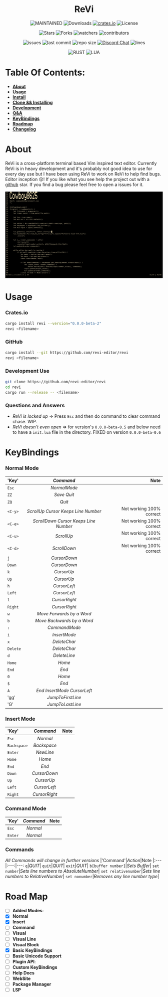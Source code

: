<h1 align="center"> ReVi </h1>
<p align="center">
<a><img alt="MAINTAINED" src="https://img.shields.io/badge/Maintained%3F-yes-green.svg"></a>
<a><img alt="Downloads" src="https://img.shields.io/crates/d/revi"></a>
<a href="https://crates.io/crates/revi"><img alt="crates.io" src="https://img.shields.io/crates/v/revi.svg"></a>
<a><img alt="License" src="https://img.shields.io/badge/License-MIT-blue.svg"></a>
</p>
<p align="center">
<a><img alt="Stars" src="https://img.shields.io/github/stars/revi-editor/revi?style=social"></a>
<a><img alt="Forks" src="https://img.shields.io/github/forks/revi-editor/revi?style=social"></a>
<a><img alt="watchers" src="https://img.shields.io/github/watchers/revi-editor/revi?style=social"></a>
<a><img alt="contributors" src="https://img.shields.io/github/contributors/revi-editor/revi"></a>
</p>
<p align="center">
<a><img alt="issues" src="https://img.shields.io/github/issues/revi-editor/revi"></a>
<a><img alt="last commit" src="https://img.shields.io/github/last-commit/revi-editor/revi"></a>
<a><img alt="repo size" src="https://img.shields.io/github/repo-size/revi-editor/revi"></a> <a href="https://discord.gg/KwnGX8P"><img alt="Discord Chat" src="https://img.shields.io/discord/509849754155614230"></a>
<a><img alt="lines" src="https://img.shields.io/tokei/lines/github/revi-editor/revi"></a>
</p>
<p align="center">
<a><img alt="RUST" src="https://img.shields.io/badge/Rust-000000?style=for-the-badge&logo=rust&logoColor=white"></a>
<a><img alt="LUA" src="https://img.shields.io/badge/Lua-2C2D72?style=for-the-badge&logo=lua&logoColor=white"></a>
</p>

# Table Of Contents:

  - [**About**](#about)
  - [**Usage**](#usage)
  - [**Install**](#cratesio)
  - [**Clone && Installing**](#github)
  - [**Development**](#development-use)
  - [**Q&A**](#questions-and-answers)
  - [**KeyBindings**](#keybindings)
  - [**Roadmap**](#road-map)
- [**Changelog**](./CHANGELOG.md)

# About

  ReVi is a cross-platform terminal based Vim inspired text editor.
  Currently ReVi is in heavy development and it's probably not good idea to use for every day use
  but I have been using ReVi to work on ReVi to help find bugs. Editor inception 😲!
  If you like what you see help the project out with a [github](https://github.com/revi-editor/revi) star.
  If you find a bug please feel free to open a issues for it.

  <p align="center">
  <a><img alt="Image" src="./snapshots/line_numbers.png"></a>
  </p>


# Usage

### **Crates.io**
  ```sh
  cargo install revi --version="0.0.0-beta-2"
  revi <filename>
  ```
### **GitHub**
  ```sh
  cargo install --git https://github.com/revi-editor/revi
  revi <filename>
  ```

### **Development Use**
  ```sh
  git clone https://github.com/revi-editor/revi
  cd revi
  cargo run --release -- <filename>
  ```

### **Questions and Answers**

  - *ReVi is locked up* => Press `Esc` and then do command to clear command chase.  WIP.
  - *ReVi doesn't even open* => for version's `0.0.0-beta-0.5` and below need to have a `init.lua` file in the directory.  FIXED on version `0.0.0-beta-0.6`

# KeyBindings

### **Normal Mode**

  |'Key'|*Command*|Note
  |:---|:---:|---:
  `Esc`|*NormalMode*|
  `ZZ`|*Save Quit*|
  `ZQ`|*Quit*|
  `<C-y>`|*ScrollUp Cursor Keeps Line Number*|Not working 100% correct
  `<C-e>`|*ScrollDown Cursor Keeps Line Number*|Not working 100% correct
  `<C-u>`|*ScrollUp*|Not working 100% correct
  `<C-d>`|*ScrollDown*|Not working 100% correct
  `j`|*CursorDown*|
  `Down`|*CursorDown*|
  `k`|*CursorUp*|
  `Up`|*CursorUp*|
  `h`|*CursorLeft*|
  `Left`|*CursorLeft*|
  `l`|*CursorRight*|
  `Right`|*CursorRight*|
  `w`|*Move Forwards by a Word*|
  `b`|*Move Backwards by a Word*|
  `:`|*CommandMode*|
  `i`|*InsertMode*|
  `x`|*DeleteChar*|
  `Delete`|*DeleteChar*|
  `d`|*DeleteLine*|
  `Home`|*Home*|
  `End`|*End*|
  `0`|*Home*|
  `$`|*End*|
  `A`|*End InsertMode CursorLeft*|
  'gg'|*JumpToFirstLine*
  'G'|*JumpToLastLine*

### **Insert Mode**

  |'Key'|*Command*|Note
  |:---|:---:|---:
  `Esc`|*Normal*|
  `Backspace`|*Backspace*|
  `Enter`|*NewLine*|
  `Home`|*Home*|
  `End`|*End*|
  `Down`|*CursorDown*|
  `Up`|*CursorUp*|
  `Left`|*CursorLeft*|
  `Right`|*CursorRight*|

### **Command Mode**

  |'Key'|*Command*|Note
  |:---|:---:|---:
  `Esc`|*Normal*|
  `Enter`|*Normal*|

### **Commands**
  *All Commands will change in further versions*
  |'Command'|*Action*|Note
  |:---|:---:|---:
  `q`|*QUIT*|
  `quit`|*QUIT*|
  `exit`|*QUIT*|
  `b[buffer number]`|*Sets Buffer*|
  `set number`|*Sets line numbers to AbsoluteNumber*|
  `set relativenumber`|*Sets line numbers to RelativeNumber*|
  `set nonumber`|*Removes any line number type*|

# Road Map

  - [ ] **Added Modes**:
  - [X] **Normal**
  - [X] **Insert**
  - [ ] **Command**
  - [ ] **Visual**
  - [ ] **Visual Line**
  - [ ] **Visual Block**
  - [X] **Basic KeyBindings**
  - [ ] **Basic Unicode Support**
  - [ ] **Plugin API**:
  - [ ] **Custom KeyBindings**
  - [ ] **Help Docs**
  - [ ] **WebSite**
  - [ ] **Package Manager**
  - [ ] **LSP**
